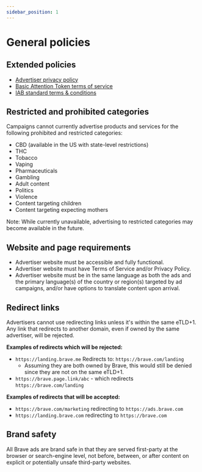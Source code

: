 ```yaml
---
sidebar_position: 1
---
```


# General policies
## Extended policies

- [Advertiser privacy policy](https://brave.com/privacy/advertiser/)
- [Basic Attention Token terms of service](https://basicattentiontoken.org/advertiser-terms-of-service/)
- [IAB standard terms & conditions](https://www.iab.com/wp-content/uploads/2015/06/IAB_4As-tsandcs-FINAL.pdf)

## Restricted and prohibited categories
Campaigns cannot currently advertise products and services for the following prohibited and restricted categories:
- CBD (available in the US with state-level restrictions)
- THC
- Tobacco
- Vaping
- Pharmaceuticals
- Gambling
- Adult content
- Politics
- Violence
- Content targeting children
- Content targeting expecting mothers

Note: While currently unavailable, advertising to restricted categories may become available in the future.

## Website and page requirements
- Advertiser website must be accessible and fully functional.
- Advertiser website must have Terms of Service and/or Privacy Policy.
- Advertiser website must be in the same language as both the ads and the primary language(s) of the country or region(s) targeted by ad campaigns, and/or have options to translate content upon arrival.

## Redirect links
Advertisers cannot use redirecting links unless it's within the same eTLD+1. Any link that redirects to another domain, even if owned by the same advertiser, will be rejected.

**Examples of redirects which will be rejected:**
- `https://landing.brave.me` Redirects to: `https://brave.com/landing`
    - Assuming they are both owned by Brave, this would still be denied since they are not on the same eTLD+1.
- `https://brave.page.link/abc` - which redirects `https://brave.com/landing`

**Examples of redirects that will be accepted:**
- `https://brave.com/marketing` redirecting to `https://ads.brave.com` 
- `https://landing.brave.com` redirecting to `https://brave.com` 

## Brand safety
All Brave ads are brand safe in that they are served first-party at the browser or search-engine level, not before, between, or after content on explicit or potentially unsafe third-party websites.
